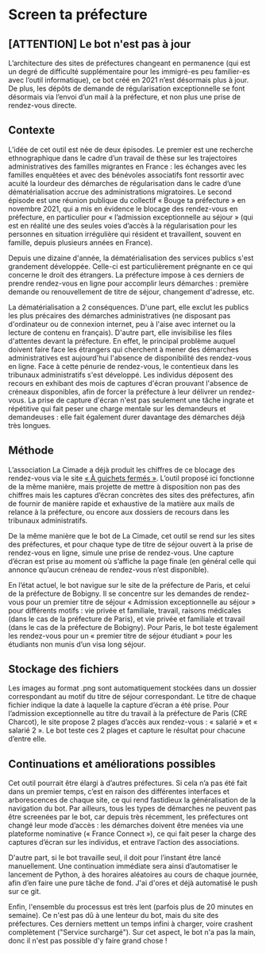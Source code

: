 # Screen ta préfecture

## [ATTENTION] Le bot n'est pas à jour
L’architecture des sites de préfectures changeant en permanence (qui est un degré de difficulté supplémentaire pour les immigré-es peu familier-es avec l’outil informatique), ce bot créé en 2021 n’est désormais plus à jour. De plus, les dépôts de demande de régularisation exceptionnelle se font désormais via l’envoi d’un mail à la préfecture, et non plus une prise de rendez-vous directe. 

## Contexte

L’idée de cet outil est née de deux épisodes. Le premier est une recherche ethnographique dans le cadre d’un travail de thèse sur les trajectoires administratives des familles migrantes en France : les échanges avec les familles enquêtées et avec des bénévoles associatifs font ressortir avec acuité la lourdeur des démarches de régularisation dans le cadre d’une dématérialisation accrue des administrations migratoires. Le second épisode est une réunion publique du collectif « Bouge ta préfecture » en novembre 2021, qui a mis en évidence le blocage des rendez-vous en préfecture, en particulier pour « l’admission exceptionnelle au séjour » (qui est en réalité une des seules voies d’accès à la régularisation pour les personnes en situation irrégulière qui résident et travaillent, souvent en famille, depuis plusieurs années en France).

Depuis une dizaine d'année, la dématérialisation des services publics s'est grandement développée. Celle-ci est particulièrement prégnante en ce qui concerne le droit des étrangers. La préfecture impose à ces derniers de prendre rendez-vous en ligne pour accomplir leurs démarches : première demande ou renouvellement de titre de séjour, changement d'adresse, etc. 

La dématérialisation a 2 conséquences. D'une part, elle exclut les publics les plus précaires des démarches administratives (ne disposant pas d'ordinateur ou de connexion internet, peu à l'aise avec internet ou la lecture de contenu en français). D'autre part, elle invisibilise les files d'attentes devant la préfecture. En effet, le principal problème auquel doivent faire face les étrangers qui cherchent à mener des démarches administratives est aujourd'hui l'absence de disponibilité des rendez-vous en ligne. Face à cette pénurie de rendez-vous, le contentieux dans les tribunaux administratifs s'est développé. Les individus déposent des recours en exhibant des mois de captures d'écran prouvant l'absence de créneaux disponibles, afin de forcer la préfecture à leur délivrer un rendez-vous. La prise de capture d'écran n'est pas seulement une tâche ingrate et répétitive qui fait peser une charge mentale sur les demandeurs et demandeuses : elle fait également durer davantage des démarches déjà très longues.

## Méthode

L’association La Cimade a déjà produit les chiffres de ce blocage des rendez-vous via le site <a href="https://aguichetsfermes.lacimade.org">« À guichets fermés »</a>. L’outil proposé ici fonctionne de la même manière, mais projette de mettre à disposition non pas des chiffres mais les captures d’écran concrètes des sites des préfectures, afin de fournir de manière rapide et exhaustive de la matière aux mails de relance à la préfecture, ou encore aux dossiers de recours dans les tribunaux administratifs. 

De la même manière que le bot de La Cimade, cet outil se rend sur les sites des préfectures, et pour chaque type de titre de séjour ouvert à la prise de rendez-vous en ligne, simule une prise de rendez-vous. Une capture d’écran est prise au moment où s’affiche la page finale (en général celle qui annonce qu’aucun créneau de rendez-vous n’est disponible). 

En l’état actuel, le bot navigue sur le site de la préfecture de Paris, et celui de la préfecture de Bobigny. Il se concentre sur les demandes de rendez-vous pour un premier titre de séjour « Admission exceptionnelle au séjour » pour différents motifs : vie privée et familiale, travail, raisons médicales (dans le cas de la préfecture de Paris), et vie privée et familiale et travail (dans le cas de la préfecture de Bobigny). Pour Paris, le bot teste également les rendez-vous pour un « premier titre de séjour étudiant » pour les étudiants non munis d’un visa long séjour. 

## Stockage des fichiers

Les images au format .png sont automatiquement stockées dans un dossier correspondant au motif du titre de séjour correspondant. Le titre de chaque fichier indique la date à laquelle la capture d’écran a été prise. Pour l’admission exceptionnelle au titre du travail à la préfecture de Paris (CRE Charcot), le site propose 2 plages d’accès aux rendez-vous : « salarié » et « salarié 2 ». Le bot teste ces 2 plages et capture le résultat pour chacune d’entre elle. 

## Continuations et améliorations possibles

Cet outil pourrait être élargi à d’autres préfectures. Si cela n’a pas été fait dans un premier temps, c’est en raison des différentes interfaces et arborescences de chaque site, ce qui rend fastidieux la généralisation de la navigation du bot. Par ailleurs, tous les types de démarches ne peuvent pas être screenées par le bot, car depuis très récemment, les préfectures ont changé leur mode d’accès : les démarches doivent être menées via une plateforme nominative (« France Connect »), ce qui fait peser la charge des captures d’écran sur les individus, et entrave l’action des associations. 

D'autre part, si le bot travaille seul, il doit pour l’instant être lancé manuellement. Une continuation immédiate sera ainsi d’automatiser le lancement de Python, à des horaires aléatoires au cours de chaque journée, afin d’en faire une pure tâche de fond. J'ai d'ores et déjà automatisé le push sur ce git. 

Enfin, l'ensemble du processus est très lent (parfois plus de 20 minutes en semaine). Ce n'est pas dû à une lenteur du bot, mais du site des préfectures. Ces derniers mettent un temps infini à charger, voire crashent complètement ("Service surchargé"). Sur cet aspect, le bot n'a pas la main, donc il n'est pas possible d'y faire grand chose !
